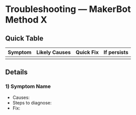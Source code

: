 # Troubleshooting — MakerBot Method X

## Quick Table

| Symptom | Likely Causes | Quick Fix | If persists |
|---|---|---|---|
|  |  |  |  |

## Details
### 1) Symptom Name
- Causes:
- Steps to diagnose:
- Fix:

